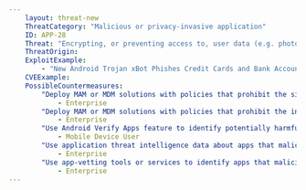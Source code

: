 ```yaml
---
    layout: threat-new
    ThreatCategory: "Malicious or privacy-invasive application"
    ID: APP-28
    Threat: "Encrypting, or preventing access to, user data (e.g. photos and similar files that are accessible to all installed apps) until a payment is made, or some other condition met (i.e., Ransomware)"
    ThreatOrigin:
    ExploitExample:
        - "New Android Trojan xBot Phishes Credit Cards and Bank Accounts, Encrypts Devices for Ransom [^96]"
    CVEExample:
    PossibleCountermeasures:
        "Deploy MAM or MDM solutions with policies that prohibit the side-loading of apps, which may bypass security checks on the app.":
            - Enterprise
        "Deploy MAM or MDM solutions with policies that prohibit the installation of apps from 3rd party (unofficial) app stores.":
            - Enterprise
        "Use Android Verify Apps feature to identify potentially harmful apps.":
            - Mobile Device User
        "Use application threat intelligence data about apps that maliciously encrypt user data.":
            - Enterprise
        "Use app-vetting tools or services to identify apps that maliciously encrypt user data.":
            - Enterprise
---
```

